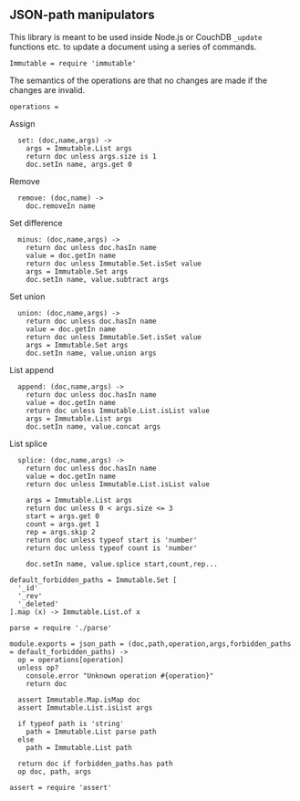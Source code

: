 JSON-path manipulators
----------------------

This library is meant to be used inside Node.js or CouchDB `_update` functions etc. to update a document using a series of commands.

    Immutable = require 'immutable'

The semantics of the operations are that no changes are made if the changes are invalid.

    operations =

Assign

      set: (doc,name,args) ->
        args = Immutable.List args
        return doc unless args.size is 1
        doc.setIn name, args.get 0

Remove

      remove: (doc,name) ->
        doc.removeIn name

Set difference

      minus: (doc,name,args) ->
        return doc unless doc.hasIn name
        value = doc.getIn name
        return doc unless Immutable.Set.isSet value
        args = Immutable.Set args
        doc.setIn name, value.subtract args

Set union

      union: (doc,name,args) ->
        return doc unless doc.hasIn name
        value = doc.getIn name
        return doc unless Immutable.Set.isSet value
        args = Immutable.Set args
        doc.setIn name, value.union args

List append

      append: (doc,name,args) ->
        return doc unless doc.hasIn name
        value = doc.getIn name
        return doc unless Immutable.List.isList value
        args = Immutable.List args
        doc.setIn name, value.concat args

List splice

      splice: (doc,name,args) ->
        return doc unless doc.hasIn name
        value = doc.getIn name
        return doc unless Immutable.List.isList value

        args = Immutable.List args
        return doc unless 0 < args.size <= 3
        start = args.get 0
        count = args.get 1
        rep = args.skip 2
        return doc unless typeof start is 'number'
        return doc unless typeof count is 'number'

        doc.setIn name, value.splice start,count,rep...

    default_forbidden_paths = Immutable.Set [
      '_id'
      '_rev'
      '_deleted'
    ].map (x) -> Immutable.List.of x

    parse = require './parse'

    module.exports = json_path = (doc,path,operation,args,forbidden_paths = default_forbidden_paths) ->
      op = operations[operation]
      unless op?
        console.error "Unknown operation #{operation}"
        return doc

      assert Immutable.Map.isMap doc
      assert Immutable.List.isList args

      if typeof path is 'string'
        path = Immutable.List parse path
      else
        path = Immutable.List path

      return doc if forbidden_paths.has path
      op doc, path, args

    assert = require 'assert'
